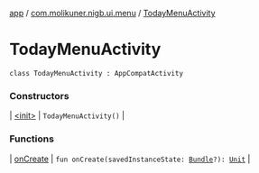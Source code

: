 [app](../../index.md) / [com.molikuner.nigb.ui.menu](../index.md) / [TodayMenuActivity](./index.md)

# TodayMenuActivity

`class TodayMenuActivity : AppCompatActivity`

### Constructors

| [&lt;init&gt;](-init-.md) | `TodayMenuActivity()` |

### Functions

| [onCreate](on-create.md) | `fun onCreate(savedInstanceState: `[`Bundle`](https://developer.android.com/reference/android/os/Bundle.html)`?): `[`Unit`](https://kotlinlang.org/api/latest/jvm/stdlib/kotlin/-unit/index.html) |

